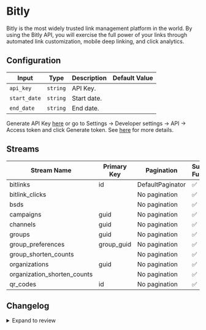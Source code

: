 # Bitly
Bitly is the most widely trusted link management platform in the world. By using the Bitly API, you will exercise the full power of your links through automated link customization, mobile deep linking, and click analytics.

## Configuration

| Input | Type | Description | Default Value |
|-------|------|-------------|---------------|
| `api_key` | `string` | API Key.  |  |
| `start_date` | `string` | Start date.  |  |
| `end_date` | `string` | End date.  |  |

Generate API Key [here](https://app.bitly.com/settings/api/) or go to Settings → Developer settings → API → Access token and click Generate token. See [here](https://dev.bitly.com/docs/getting-started/authentication/) for more details. 

## Streams
| Stream Name | Primary Key | Pagination | Supports Full Sync | Supports Incremental |
|-------------|-------------|------------|---------------------|----------------------|
| bitlinks | id | DefaultPaginator | ✅ |  ✅  |
| bitlink_clicks |  | No pagination | ✅ |  ❌  |
| bsds |  | No pagination | ✅ |  ❌  |
| campaigns | guid | No pagination | ✅ |  ✅  |
| channels | guid | No pagination | ✅ |  ✅  |
| groups | guid | No pagination | ✅ |  ✅  |
| group_preferences | group_guid | No pagination | ✅ |  ❌  |
| group_shorten_counts |  | No pagination | ✅ |  ❌  |
| organizations | guid | No pagination | ✅ |  ✅  |
| organization_shorten_counts |  | No pagination | ✅ |  ❌  |
| qr_codes | id | No pagination | ✅ |  ✅  |

## Changelog

<details>
  <summary>Expand to review</summary>

| Version | Date | Pull Request | Subject |
|---------|------|--------------|---------|
| 0.0.32 | 2025-10-29 | [68754](https://github.com/airbytehq/airbyte/pull/68754) | Update dependencies |
| 0.0.31 | 2025-10-21 | [68241](https://github.com/airbytehq/airbyte/pull/68241) | Update dependencies |
| 0.0.30 | 2025-10-14 | [67835](https://github.com/airbytehq/airbyte/pull/67835) | Update dependencies |
| 0.0.29 | 2025-10-07 | [67206](https://github.com/airbytehq/airbyte/pull/67206) | Update dependencies |
| 0.0.28 | 2025-09-30 | [65637](https://github.com/airbytehq/airbyte/pull/65637) | Update dependencies |
| 0.0.27 | 2025-08-09 | [64648](https://github.com/airbytehq/airbyte/pull/64648) | Update dependencies |
| 0.0.26 | 2025-08-02 | [64438](https://github.com/airbytehq/airbyte/pull/64438) | Update dependencies |
| 0.0.25 | 2025-07-26 | [63785](https://github.com/airbytehq/airbyte/pull/63785) | Update dependencies |
| 0.0.24 | 2025-07-12 | [61100](https://github.com/airbytehq/airbyte/pull/61100) | Update dependencies |
| 0.0.23 | 2025-05-24 | [60705](https://github.com/airbytehq/airbyte/pull/60705) | Update dependencies |
| 0.0.22 | 2025-05-10 | [59327](https://github.com/airbytehq/airbyte/pull/59327) | Update dependencies |
| 0.0.21 | 2025-04-26 | [58693](https://github.com/airbytehq/airbyte/pull/58693) | Update dependencies |
| 0.0.20 | 2025-04-19 | [58257](https://github.com/airbytehq/airbyte/pull/58257) | Update dependencies |
| 0.0.19 | 2025-04-12 | [57151](https://github.com/airbytehq/airbyte/pull/57151) | Update dependencies |
| 0.0.18 | 2025-03-29 | [56604](https://github.com/airbytehq/airbyte/pull/56604) | Update dependencies |
| 0.0.17 | 2025-03-22 | [56135](https://github.com/airbytehq/airbyte/pull/56135) | Update dependencies |
| 0.0.16 | 2025-03-08 | [55368](https://github.com/airbytehq/airbyte/pull/55368) | Update dependencies |
| 0.0.15 | 2025-03-01 | [54902](https://github.com/airbytehq/airbyte/pull/54902) | Update dependencies |
| 0.0.14 | 2025-02-22 | [54258](https://github.com/airbytehq/airbyte/pull/54258) | Update dependencies |
| 0.0.13 | 2025-02-15 | [53907](https://github.com/airbytehq/airbyte/pull/53907) | Update dependencies |
| 0.0.12 | 2025-02-08 | [53408](https://github.com/airbytehq/airbyte/pull/53408) | Update dependencies |
| 0.0.11 | 2025-02-01 | [52903](https://github.com/airbytehq/airbyte/pull/52903) | Update dependencies |
| 0.0.10 | 2025-01-25 | [52155](https://github.com/airbytehq/airbyte/pull/52155) | Update dependencies |
| 0.0.9 | 2025-01-18 | [51730](https://github.com/airbytehq/airbyte/pull/51730) | Update dependencies |
| 0.0.8 | 2025-01-11 | [51273](https://github.com/airbytehq/airbyte/pull/51273) | Update dependencies |
| 0.0.7 | 2024-12-28 | [50447](https://github.com/airbytehq/airbyte/pull/50447) | Update dependencies |
| 0.0.6 | 2024-12-21 | [50164](https://github.com/airbytehq/airbyte/pull/50164) | Update dependencies |
| 0.0.5 | 2024-12-14 | [49571](https://github.com/airbytehq/airbyte/pull/49571) | Update dependencies |
| 0.0.4 | 2024-12-12 | [49005](https://github.com/airbytehq/airbyte/pull/49005) | Update dependencies |
| 0.0.3 | 2024-11-04 | [48171](https://github.com/airbytehq/airbyte/pull/48171) | Update dependencies |
| 0.0.2 | 2024-10-28 | [47516](https://github.com/airbytehq/airbyte/pull/47516) | Update dependencies |
| 0.0.1 | 2024-09-01 | | Initial release by [@topefolorunso](https://github.com/topefolorunso) via Connector Builder |

</details>
